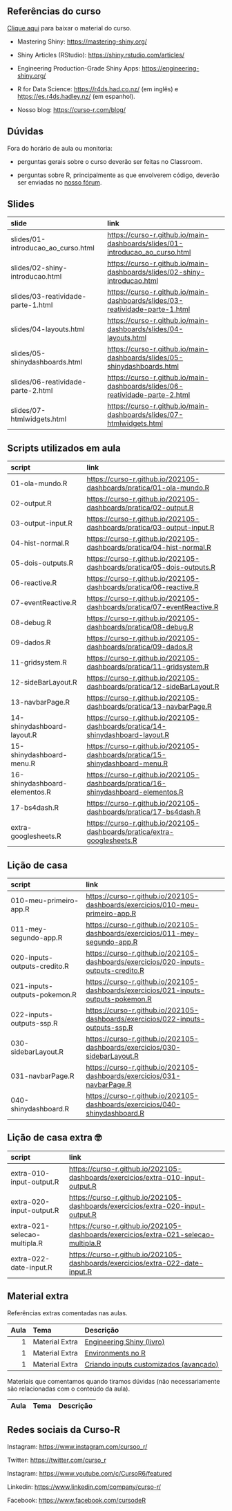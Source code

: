 
<!-- README.md is generated from README.Rmd. Please edit that file -->

## Referências do curso

[Clique
aqui](https://github.com/curso-r/main-dashboards/raw/master/material_do_curso.zip)
para baixar o material do curso.

-   Mastering Shiny: <https://mastering-shiny.org/>

-   Shiny Articles (RStudio): <https://shiny.rstudio.com/articles/>

-   Engineering Production-Grade Shiny Apps:
    <https://engineering-shiny.org/>

-   R for Data Science: <https://r4ds.had.co.nz/> (em inglês) e
    <https://es.r4ds.hadley.nz/> (em espanhol).

-   Nosso blog: <https://curso-r.com/blog/>

## Dúvidas

Fora do horário de aula ou monitoria:

-   perguntas gerais sobre o curso deverão ser feitas no Classroom.

-   perguntas sobre R, principalmente as que envolverem código, deverão
    ser enviadas no [nosso fórum](https://discourse.curso-r.com/).

## Slides

| slide                                | link                                                                           |
|:-------------------------------------|:-------------------------------------------------------------------------------|
| slides/01-introducao\_ao\_curso.html | <https://curso-r.github.io/main-dashboards/slides/01-introducao_ao_curso.html> |
| slides/02-shiny-introducao.html      | <https://curso-r.github.io/main-dashboards/slides/02-shiny-introducao.html>    |
| slides/03-reatividade-parte-1.html   | <https://curso-r.github.io/main-dashboards/slides/03-reatividade-parte-1.html> |
| slides/04-layouts.html               | <https://curso-r.github.io/main-dashboards/slides/04-layouts.html>             |
| slides/05-shinydashboards.html       | <https://curso-r.github.io/main-dashboards/slides/05-shinydashboards.html>     |
| slides/06-reatividade-parte-2.html   | <https://curso-r.github.io/main-dashboards/slides/06-reatividade-parte-2.html> |
| slides/07-htmlwidgets.html           | <https://curso-r.github.io/main-dashboards/slides/07-htmlwidgets.html>         |

## Scripts utilizados em aula

| script                        | link                                                                                |
|:------------------------------|:------------------------------------------------------------------------------------|
| 01-ola-mundo.R                | <https://curso-r.github.io/202105-dashboards/pratica/01-ola-mundo.R>                |
| 02-output.R                   | <https://curso-r.github.io/202105-dashboards/pratica/02-output.R>                   |
| 03-output-input.R             | <https://curso-r.github.io/202105-dashboards/pratica/03-output-input.R>             |
| 04-hist-normal.R              | <https://curso-r.github.io/202105-dashboards/pratica/04-hist-normal.R>              |
| 05-dois-outputs.R             | <https://curso-r.github.io/202105-dashboards/pratica/05-dois-outputs.R>             |
| 06-reactive.R                 | <https://curso-r.github.io/202105-dashboards/pratica/06-reactive.R>                 |
| 07-eventReactive.R            | <https://curso-r.github.io/202105-dashboards/pratica/07-eventReactive.R>            |
| 08-debug.R                    | <https://curso-r.github.io/202105-dashboards/pratica/08-debug.R>                    |
| 09-dados.R                    | <https://curso-r.github.io/202105-dashboards/pratica/09-dados.R>                    |
| 11-gridsystem.R               | <https://curso-r.github.io/202105-dashboards/pratica/11-gridsystem.R>               |
| 12-sideBarLayout.R            | <https://curso-r.github.io/202105-dashboards/pratica/12-sideBarLayout.R>            |
| 13-navbarPage.R               | <https://curso-r.github.io/202105-dashboards/pratica/13-navbarPage.R>               |
| 14-shinydashboard-layout.R    | <https://curso-r.github.io/202105-dashboards/pratica/14-shinydashboard-layout.R>    |
| 15-shinydashboard-menu.R      | <https://curso-r.github.io/202105-dashboards/pratica/15-shinydashboard-menu.R>      |
| 16-shinydashboard-elementos.R | <https://curso-r.github.io/202105-dashboards/pratica/16-shinydashboard-elementos.R> |
| 17-bs4dash.R                  | <https://curso-r.github.io/202105-dashboards/pratica/17-bs4dash.R>                  |
| extra-googlesheets.R          | <https://curso-r.github.io/202105-dashboards/pratica/extra-googlesheets.R>          |

## Lição de casa

| script                       | link                                                                                  |
|:-----------------------------|:--------------------------------------------------------------------------------------|
| 010-meu-primeiro-app.R       | <https://curso-r.github.io/202105-dashboards/exercicios/010-meu-primeiro-app.R>       |
| 011-mey-segundo-app.R        | <https://curso-r.github.io/202105-dashboards/exercicios/011-mey-segundo-app.R>        |
| 020-inputs-outputs-credito.R | <https://curso-r.github.io/202105-dashboards/exercicios/020-inputs-outputs-credito.R> |
| 021-inputs-outputs-pokemon.R | <https://curso-r.github.io/202105-dashboards/exercicios/021-inputs-outputs-pokemon.R> |
| 022-inputs-outputs-ssp.R     | <https://curso-r.github.io/202105-dashboards/exercicios/022-inputs-outputs-ssp.R>     |
| 030-sidebarLayout.R          | <https://curso-r.github.io/202105-dashboards/exercicios/030-sidebarLayout.R>          |
| 031-navbarPage.R             | <https://curso-r.github.io/202105-dashboards/exercicios/031-navbarPage.R>             |
| 040-shinydashboard.R         | <https://curso-r.github.io/202105-dashboards/exercicios/040-shinydashboard.R>         |

## Lição de casa extra 🤓

| script                       | link                                                                                  |
|:-----------------------------|:--------------------------------------------------------------------------------------|
| extra-010-input-output.R     | <https://curso-r.github.io/202105-dashboards/exercicios/extra-010-input-output.R>     |
| extra-020-input-output.R     | <https://curso-r.github.io/202105-dashboards/exercicios/extra-020-input-output.R>     |
| extra-021-selecao-multipla.R | <https://curso-r.github.io/202105-dashboards/exercicios/extra-021-selecao-multipla.R> |
| extra-022-date-input.R       | <https://curso-r.github.io/202105-dashboards/exercicios/extra-022-date-input.R>       |

## Material extra

Referências extras comentadas nas aulas.

| Aula | Tema           | Descrição                                                                                         |
|-----:|:---------------|:--------------------------------------------------------------------------------------------------|
|    1 | Material Extra | [Engineering Shiny (livro)](https://engineering-shiny.org/)                                       |
|    1 | Material Extra | [Environments no R](https://blog.curso-r.com/posts/2017-06-19-environments)                       |
|    1 | Material Extra | [Criando inputs customizados (avançado)](https://shiny.rstudio.com/articles/building-inputs.html) |

Materiais que comentamos quando tiramos dúvidas (não necessariamente são
relacionadas com o conteúdo da aula).

| Aula | Tema | Descrição |
|-----:|:-----|:----------|

## Redes sociais da Curso-R

Instagram: <https://www.instagram.com/cursoo_r/>

Twitter: <https://twitter.com/curso_r>

Instagram: <https://www.youtube.com/c/CursoR6/featured>

Linkedin: <https://www.linkedin.com/company/curso-r/>

Facebook: <https://www.facebook.com/cursodeR>
